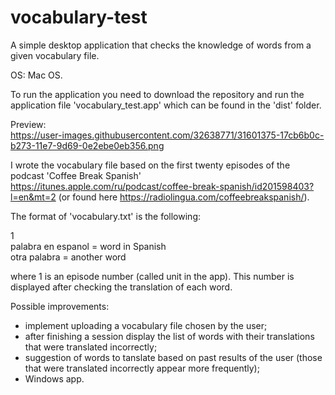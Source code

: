 # vocabulary-test
A simple desktop application that checks the knowledge of words from a given vocabulary file.

OS: Mac OS. 

To run the application you need to download the repository and run the application file 'vocabulary_test.app' which can be found in the 'dist' folder.

Preview:  
https://user-images.githubusercontent.com/32638771/31601375-17cb6b0c-b273-11e7-9d69-0e2ebe0eb356.png

I wrote the vocabulary file based on the first twenty episodes of the podcast 'Coffee Break Spanish' https://itunes.apple.com/ru/podcast/coffee-break-spanish/id201598403?l=en&mt=2 (or found here https://radiolingua.com/coffeebreakspanish/).

The format of 'vocabulary.txt' is the following:

1  
palabra en espanol = word in Spanish  
otra palabra = another word

where 1 is an episode number (called unit in the app). This number is displayed after checking the translation of each word.

Possible improvements:
- implement uploading a vocabulary file chosen by the user;
- after finishing a session display the list of words with their translations that were translated incorrectly;
- suggestion of words to tanslate based on past results of the user (those that were translated incorrectly appear more frequently);
- Windows app.
